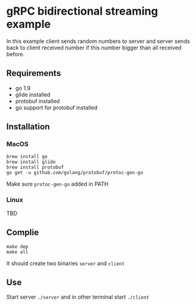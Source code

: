 # gRPC bidirectional streaming example

In this example client sends random numbers to server and server sends back to client received number 
if this number bigger than all received before.

## Requirements

- go 1.9
- glide installed 
- protobuf installed
- go support for protobuf installed

## Installation

### MacOS

```
brew install go
brew install glide
brew install protobuf
go get -u github.com/golang/protobuf/protoc-gen-go 
```

Make sure ```protoc-gen-go``` added in PATH

### Linux 

TBD

## Complie

```
make dep
make all
```

It should create two binaries `server` and `client`

## Use

Start server `./server` and in other terminal start `./client`
